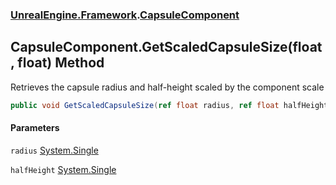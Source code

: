 ### [UnrealEngine.Framework](./UnrealEngine-Framework.md 'UnrealEngine.Framework').[CapsuleComponent](./CapsuleComponent.md 'UnrealEngine.Framework.CapsuleComponent')
## CapsuleComponent.GetScaledCapsuleSize(float, float) Method
Retrieves the capsule radius and half-height scaled by the component scale  
```csharp
public void GetScaledCapsuleSize(ref float radius, ref float halfHeight);
```
#### Parameters
<a name='UnrealEngine-Framework-CapsuleComponent-GetScaledCapsuleSize(float_float)-radius'></a>
`radius` [System.Single](https://docs.microsoft.com/en-us/dotnet/api/System.Single 'System.Single')  
  
<a name='UnrealEngine-Framework-CapsuleComponent-GetScaledCapsuleSize(float_float)-halfHeight'></a>
`halfHeight` [System.Single](https://docs.microsoft.com/en-us/dotnet/api/System.Single 'System.Single')  
  
